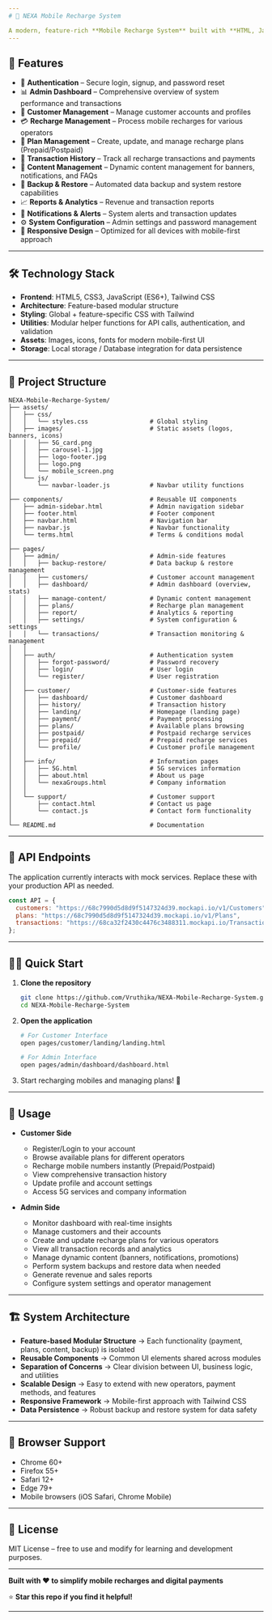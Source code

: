 ```yaml
---
# 📱 NEXA Mobile Recharge System

A modern, feature-rich **Mobile Recharge System** built with **HTML, JavaScript, and Tailwind CSS**, designed for **seamless mobile recharge operations, plan management, and administrative control**.
---
```


## 🚀 Features

- 🔐 **Authentication** – Secure login, signup, and password reset
- 📊 **Admin Dashboard** – Comprehensive overview of system performance and transactions
- 👥 **Customer Management** – Manage customer accounts and profiles
- 💳 **Recharge Management** – Process mobile recharges for various operators
- 📱 **Plan Management** – Create, update, and manage recharge plans (Prepaid/Postpaid)
- 🔄 **Transaction History** – Track all recharge transactions and payments
- 📝 **Content Management** – Dynamic content management for banners, notifications, and FAQs
- 💾 **Backup & Restore** – Automated data backup and system restore capabilities
- 📈 **Reports & Analytics** – Revenue and transaction reports
- 🔔 **Notifications & Alerts** – System alerts and transaction updates
- ⚙️ **System Configuration** – Admin settings and password management
- 📱 **Responsive Design** – Optimized for all devices with mobile-first approach

---

## 🛠️ Technology Stack

- **Frontend**: HTML5, CSS3, JavaScript (ES6+), Tailwind CSS
- **Architecture**: Feature-based modular structure
- **Styling**: Global + feature-specific CSS with Tailwind
- **Utilities**: Modular helper functions for API calls, authentication, and validation
- **Assets**: Images, icons, fonts for modern mobile-first UI
- **Storage**: Local storage / Database integration for data persistence

---

## 📁 Project Structure

```
NEXA-Mobile-Recharge-System/
├── assets/
│   ├── css/
│   │   └── styles.css                 # Global styling
│   ├── images/                        # Static assets (logos, banners, icons)
│   │   ├── 5G_card.png
│   │   ├── carousel-1.jpg
│   │   ├── logo-footer.jpg
│   │   ├── logo.png
│   │   └── mobile_screen.png
│   └── js/
│       └── navbar-loader.js           # Navbar utility functions
│
├── components/                        # Reusable UI components
│   ├── admin-sidebar.html             # Admin navigation sidebar
│   ├── footer.html                    # Footer component
│   ├── navbar.html                    # Navigation bar
│   ├── navbar.js                      # Navbar functionality
│   └── terms.html                     # Terms & conditions modal
│
├── pages/
│   ├── admin/                         # Admin-side features
│   │   ├── backup-restore/            # Data backup & restore management
│   │   ├── customers/                 # Customer account management
│   │   ├── dashboard/                 # Admin dashboard (overview, stats)
│   │   ├── manage-content/            # Dynamic content management
│   │   ├── plans/                     # Recharge plan management
│   │   ├── report/                    # Analytics & reporting
│   │   ├── settings/                  # System configuration & settings
│   │   └── transactions/              # Transaction monitoring & management
│   │
│   ├── auth/                          # Authentication system
│   │   ├── forgot-password/           # Password recovery
│   │   ├── login/                     # User login
│   │   └── register/                  # User registration
│   │
│   ├── customer/                      # Customer-side features
│   │   ├── dashboard/                 # Customer dashboard
│   │   ├── history/                   # Transaction history
│   │   ├── landing/                   # Homepage (landing page)
│   │   ├── payment/                   # Payment processing
│   │   ├── plans/                     # Available plans browsing
│   │   ├── postpaid/                  # Postpaid recharge services
│   │   ├── prepaid/                   # Prepaid recharge services
│   │   └── profile/                   # Customer profile management
│   │
│   ├── info/                          # Information pages
│   │   ├── 5G.html                    # 5G services information
│   │   ├── about.html                 # About us page
│   │   └── nexaGroups.html            # Company information
│   │
│   └── support/                       # Customer support
│       ├── contact.html               # Contact us page
│       └── contact.js                 # Contact form functionality
│
└── README.md                          # Documentation
```

---

## 📡 API Endpoints

The application currently interacts with mock services. Replace these with your production API as needed.

```javascript
const API = {
  customers: "https://68c7990d5d8d9f5147324d39.mockapi.io/v1/Customers",
  plans: "https://68c7990d5d8d9f5147324d39.mockapi.io/v1/Plans",
  transactions: "https://68ca32f2430c4476c3488311.mockapi.io/Transactions",
};
```

---

## 🏃‍♂️ Quick Start

1. **Clone the repository**

   ```bash
   git clone https://github.com/Vruthika/NEXA-Mobile-Recharge-System.git
   cd NEXA-Mobile-Recharge-System
   ```

2. **Open the application**

   ```bash
   # For Customer Interface
   open pages/customer/landing/landing.html
   ```

   ```bash
   # For Admin Interface
   open pages/admin/dashboard/dashboard.html
   ```

3. Start recharging mobiles and managing plans! 🎉

---

## 🎯 Usage

- **Customer Side**

  - Register/Login to your account
  - Browse available plans for different operators
  - Recharge mobile numbers instantly (Prepaid/Postpaid)
  - View comprehensive transaction history
  - Update profile and account settings
  - Access 5G services and company information

- **Admin Side**

  - Monitor dashboard with real-time insights
  - Manage customers and their accounts
  - Create and update recharge plans for various operators
  - View all transaction records and analytics
  - Manage dynamic content (banners, notifications, promotions)
  - Perform system backups and restore data when needed
  - Generate revenue and sales reports
  - Configure system settings and operator management

---

## 🏗️ System Architecture

- **Feature-based Modular Structure** → Each functionality (payment, plans, content, backup) is isolated
- **Reusable Components** → Common UI elements shared across modules
- **Separation of Concerns** → Clear division between UI, business logic, and utilities
- **Scalable Design** → Easy to extend with new operators, payment methods, and features
- **Responsive Framework** → Mobile-first approach with Tailwind CSS
- **Data Persistence** → Robust backup and restore system for data safety

---

## 📱 Browser Support

- Chrome 60+
- Firefox 55+
- Safari 12+
- Edge 79+
- Mobile browsers (iOS Safari, Chrome Mobile)

---

## 📄 License

MIT License – free to use and modify for learning and development purposes.

---

**Built with ❤️ to simplify mobile recharges and digital payments**

⭐ **Star this repo if you find it helpful!**

---
